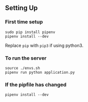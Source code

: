 ## Setting Up

### First time setup

```
sudo pip install pipenv
pipenv install --dev
```

Replace `pip` with `pip3` if using python3.

### To run the server

```
source ./envs.sh
pipenv run python application.py
```

### If the pipfile has changed

```
pipenv install --dev
```